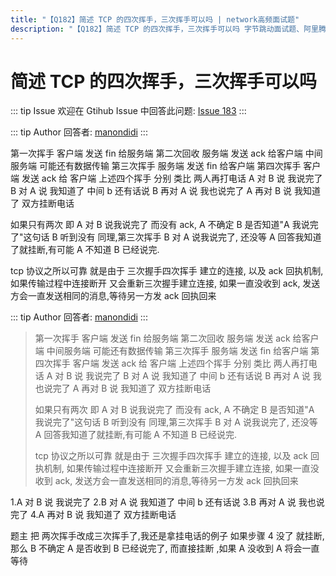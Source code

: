 ```yaml
---
title: "【Q182】简述 TCP 的四次挥手，三次挥手可以吗 | network高频面试题"
description: "【Q182】简述 TCP 的四次挥手，三次挥手可以吗 字节跳动面试题、阿里腾讯面试题、美团小米面试题。"
---
```


# 简述 TCP 的四次挥手，三次挥手可以吗

::: tip Issue
欢迎在 Gtihub Issue 中回答此问题: [Issue 183](https://github.com/shfshanyue/Daily-Question/issues/183)
:::

::: tip Author
回答者: [manondidi](https://github.com/manondidi)
:::

第一次挥手 客户端 发送 fin 给服务端
第二次回收 服务端 发送 ack 给客户端
中间服务端 可能还有数据传输
第三次挥手 服务端 发送 fin 给客户端
第四次挥手 客户端 发送 ack 给 客户端
上述四个挥手 分别 类比 两人再打电话
A 对 B 说 我说完了
B 对 A 说 我知道了
中间 b 还有话说
B 再对 A 说 我也说完了
A 再对 B 说 我知道了
双方挂断电话

如果只有两次 即 A 对 B 说我说完了 而没有 ack, A 不确定 B 是否知道"A 我说完了"这句话 B 听到没有
同理,第三次挥手 B 对 A 说我说完了, 还没等 A 回答我知道了就挂断,有可能 A 不知道 B 已经说完.

tcp 协议之所以可靠 就是由于 三次握手四次挥手 建立的连接, 以及 ack 回执机制,
如果传输过程中连接断开 又会重新三次握手建立连接, 如果一直没收到 ack, 发送方会一直发送相同的消息,等待另一方发 ack 回执回来

::: tip Author
回答者: [manondidi](https://github.com/manondidi)
:::

> 第一次挥手 客户端 发送 fin 给服务端
> 第二次回收 服务端 发送 ack 给客户端
> 中间服务端 可能还有数据传输
> 第三次挥手 服务端 发送 fin 给客户端
> 第四次挥手 客户端 发送 ack 给 客户端
> 上述四个挥手 分别 类比 两人再打电话
> A 对 B 说 我说完了
> B 对 A 说 我知道了
> 中间 b 还有话说
> B 再对 A 说 我也说完了
> A 再对 B 说 我知道了
> 双方挂断电话
>
> 如果只有两次 即 A 对 B 说我说完了 而没有 ack, A 不确定 B 是否知道"A 我说完了"这句话 B 听到没有
> 同理,第三次挥手 B 对 A 说我说完了, 还没等 A 回答我知道了就挂断,有可能 A 不知道 B 已经说完.
>
> tcp 协议之所以可靠 就是由于 三次握手四次挥手 建立的连接, 以及 ack 回执机制,
> 如果传输过程中连接断开 又会重新三次握手建立连接, 如果一直没收到 ack, 发送方会一直发送相同的消息,等待另一方发 ack 回执回来

1.A 对 B 说 我说完了
2.B 对 A 说 我知道了
中间 b 还有话说
3.B 再对 A 说 我也说完了
4.A 再对 B 说 我知道了
双方挂断电话

题主 把 两次挥手改成三次挥手了,我还是拿挂电话的例子
如果步骤 4 没了 就挂断,那么 B 不确定 A 是否收到 B 已经说完了, 而直接挂断
,如果 A 没收到 A 将会一直等待
